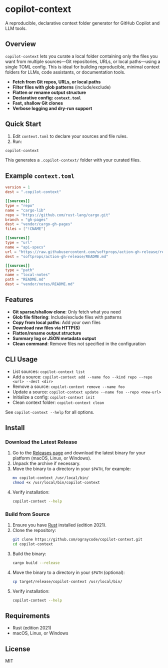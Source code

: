 # copilot-context

A reproducible, declarative context folder generator for GitHub Copilot and LLM tools.

## Overview

`copilot-context` lets you curate a local folder containing only the files you want from multiple sources—Git repositories, URLs, or local paths—using a single TOML config. This is ideal for building reproducible, minimal context folders for LLMs, code assistants, or documentation tools.

- **Fetch from Git repos, URLs, or local paths**
- **Filter files with glob patterns** (include/exclude)
- **Flatten or rename output structure**
- **Declarative config: `context.toml`**
- **Fast, shallow Git clones**
- **Verbose logging and dry-run support**

## Quick Start

1. Edit `context.toml` to declare your sources and file rules.
2. Run:

```sh
copilot-context
```

This generates a `.copilot-context/` folder with your curated files.

## Example `context.toml`

```toml
version = 1
dest = ".copilot-context"

[[sources]]
type = "repo"
name = "cargo-lib"
repo = "https://github.com/rust-lang/cargo.git"
branch = "gh-pages"
dest = "vendor/cargo-gh-pages"
files = ["!CNAME"]

[[sources]]
type = "url"
name = "api-specs"
url = "https://raw.githubusercontent.com/softprops/action-gh-release/refs/heads/master/README.md"
dest = "softprops/action-gh-release/README.md"

[[sources]]
type = "path"
name = "local-notes"
path = "README.md"
dest = "vendor/notes/README.md"
```

## Features

- **Git sparse/shallow clone**: Only fetch what you need
- **Glob file filtering**: Include/exclude files with patterns
- **Copy from local paths**: Add your own files
- **Download raw files via HTTP(S)**
- **Flatten/rename output structure**
- **Summary log or JSON metadata output**
- **Clean command**: Remove files not specified in the configuration

## CLI Usage

- List sources: `copilot-context list`
- Add a source: `copilot-context add --name foo --kind repo --repo <url> --dest <dir>`
- Remove a source: `copilot-context remove --name foo`
- Update a source: `copilot-context update --name foo --repo <new-url>`
- Initialize a config: `copilot-context init`
- Clean context folder: `copilot-context clean`

See `copilot-context --help` for all options.

## Install

### Download the Latest Release

1. Go to the [Releases page](https://github.com/ograycode/copilot-context/releases) and download the latest binary for your platform (macOS, Linux, or Windows).
2. Unpack the archive if necessary.
3. Move the binary to a directory in your `$PATH`, for example:
   ```sh
   mv copilot-context /usr/local/bin/
   chmod +x /usr/local/bin/copilot-context
   ```
4. Verify installation:
   ```sh
   copilot-context --help
   ```

### Build from Source

1. Ensure you have [Rust](https://rustup.rs/) installed (edition 2021).
2. Clone the repository:
   ```sh
   git clone https://github.com/ograycode/copilot-context.git
   cd copilot-context
   ```
3. Build the binary:
   ```sh
   cargo build --release
   ```
4. Move the binary to a directory in your `$PATH` (optional):
   ```sh
   cp target/release/copilot-context /usr/local/bin/
   ```
5. Verify installation:
   ```sh
   copilot-context --help
   ```

## Requirements

- Rust (edition 2021)
- macOS, Linux, or Windows

## License

MIT
